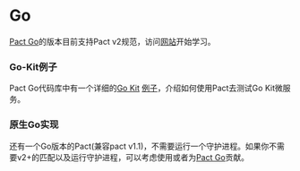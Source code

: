 # Go

[Pact Go](https://github.com/pact-foundation/pact-go/)的版本目前支持Pact v2规范，访问[网站](https://github.com/pact-foundation/pact-go/)开始学习。

### Go-Kit例子

Pact Go代码库中有一个详细的[Go Kit](https://github.com/go-kit/kit) [例子](https://github.com/pact-foundation/pact-go/tree/master/examples/go-kit)，介绍如何使用Pact去测试Go Kit微服务。

### 原生Go实现

还有一个Go版本的Pact(兼容pact v1.1)，不需要运行一个守护进程。如果你不需要v2+的匹配以及运行守护进程，可以考虑使用或者为[Pact Go](https://github.com/SEEK-Jobs/pact-go)贡献。